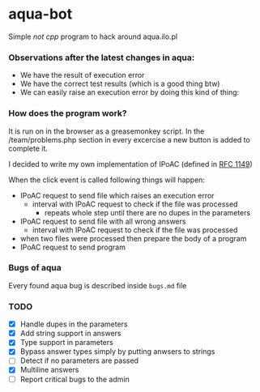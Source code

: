 # aqua-bot
Simple *not cpp* program to hack around aqua.ilo.pl

### Observations after the latest changes in aqua:
 - We have the result of execution error
 - We have the correct test results (which is a good thing btw)
 - We can easily raise an execution error by doing this kind of thing:
     
### How does the program work?
It is run on in the browser as a greasemonkey script. In the /team/problems.php
section in every excercise a new button is added to complete it.

I decided to write my own implementation of IPoAC (defined in [RFC 1149](https://tools.ietf.org/html/rfc1149))

When the click event is called following things will happen:
  - IPoAC request to send file which raises an execution error
    - interval with IPoAC request to check if the file was processed
      - repeats whole step until there are no dupes in the parameters
  - IPoAC request to send file with all wrong answers
    - interval with IPoAC request to check if the file was processed
  - when two files were processed then prepare the body of a program
  - IPoAC request to send program
  
### Bugs of aqua
Every found aqua bug is described inside `bugs.md` file
  
### TODO

  - [x] Handle dupes in the parameters
  - [x] Add string support in answers
  - [x] Type support in parameters
  - [x] Bypass answer types simply by putting anwsers to strings
  - [ ] Detect if no parameters are passed
  - [x] Multiline answers
  - [ ] Report critical bugs to the admin
